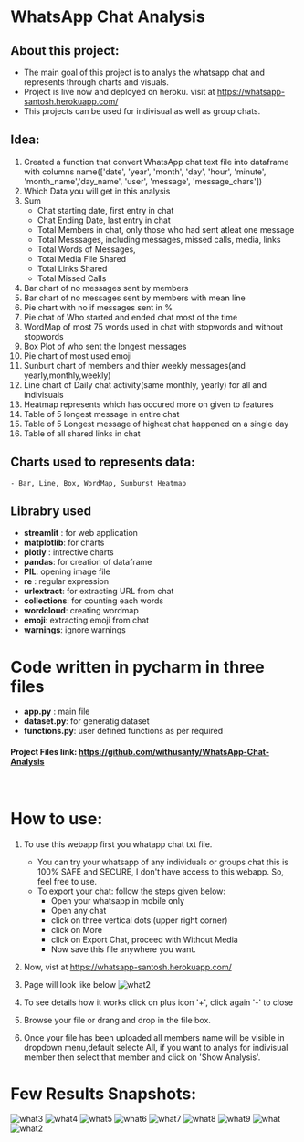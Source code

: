 # WhatsApp Chat Analysis
## About this project:
- The main goal of this project is to analys the whatsapp chat and represents through charts and visuals.
- Project is live now and deployed on heroku. visit at https://whatsapp-santosh.herokuapp.com/
- This projects can be used for indivisual as well as group chats.
​
## Idea:
1. Created a function that convert WhatsApp chat text file into dataframe with columns name(['date', 'year', 'month', 'day', 'hour', 'minute', 'month_name','day_name', 'user', 'message', 'message_chars'])
​
2. Which Data you will get in this analysis
1. Sum
    - Chat starting date, first entry in chat
    - Chat Ending Date, last entry in chat
    - Total Members in chat, only those who had sent atleat one message
    - Total Messsages, including messages, missed calls, media, links
    - Total Words of Messages, 
    - Total Media File Shared
    - Total Links Shared
    - Total Missed Calls
2. Bar chart of no messages sent by members
3. Bar chart of no messages sent by members with mean line
4. Pie chart with no if messages sent in %
5. Pie chat of Who started and ended chat most of the time
6. WordMap of most 75 words used in chat with stopwords and without stopwords
7. Box Plot of who sent the longest messages
8. Pie chart of most used emoji
9. Sunburt chart of members and thier weekly messages(and yearly,monthly,weekly)
10. Line chart of Daily chat activity(same monthly, yearly) for all and indivisuals
11. Heatmap represents which has occured more on given to features
12. Table of 5 longest message in entire chat
13. Table of 5 Longest message of highest chat happened on a single day
14. Table of all shared links in chat
    
## Charts used to represents data:
    - Bar, Line, Box, WordMap, Sunburst Heatmap
    
## Librabry used
   - **streamlit** : for web application
   - **matplotlib**: for charts 
   - **plotly** : intrective charts
   - **pandas**: for creation of dataframe
   - **PIL**: opening image file 
   - **re** : regular expression
   - **urlextract**: for extracting URL from chat
   - **collections**: for counting each words
   - **wordcloud**: creating wordmap
   - **emoji**: extracting emoji from chat
   - **warnings**: ignore warnings
​
# Code written in pycharm in three files
- **app.py** : main file
- **dataset.py**: for generatig dataset
- **functions.py**: user defined functions as per required
​
#### Project Files link: https://github.com/withusanty/WhatsApp-Chat-Analysis
​
# How to use:
1. To use this webapp first you whatapp chat txt file.
    - You can try your whatsapp of any individuals or groups chat this is 100% SAFE and SECURE, I don't have access to this webapp. So, feel free to use.
    - To export your chat: follow the steps given below:
        - Open your whatsapp in mobile only
        - Open any chat
        - click on three vertical dots (upper right corner)
        - click on More
        - click on Export Chat, proceed with Without Media
        - Now save this file anywhere you want.
        
2. Now, vist at https://whatsapp-santosh.herokuapp.com/
3. Page will look like below
![what2](https://user-images.githubusercontent.com/40932902/164450540-f0700c3e-c0bb-47a7-af01-2b23b71e2782.png)
4. To see details how it works click on plus icon '+', click again '-' to close
5. Browse your file or drang and drop in the file box.
6. Once your file has been uploaded all members name will be visible in dropdown menu,default selecte All, if you want to analys for indivisual member then select that member and click on 'Show Analysis'.


# Few Results Snapshots:
![what3](https://user-images.githubusercontent.com/40932902/164450748-aeb5c4ae-4030-48bb-a3a8-c63b6e0fde77.png)
![what4](https://user-images.githubusercontent.com/40932902/164450755-c8215423-6c23-47bd-a70c-7369b1533237.png)
![what5](https://user-images.githubusercontent.com/40932902/164450758-3a3b8a72-4651-467d-8b95-d3008c07c519.png)
![what6](https://user-images.githubusercontent.com/40932902/164450759-08a12997-5d06-4f50-9e29-fc272dd28523.png)
![what7](https://user-images.githubusercontent.com/40932902/164450765-38aac503-87e4-4097-a1f2-6cdc89cdac81.png)
![what8](https://user-images.githubusercontent.com/40932902/164450768-d6712ba7-5ecb-4f7b-8d3d-9ebb2c1bc2cf.png)
![what9](https://user-images.githubusercontent.com/40932902/164450771-5ba10e9c-ab57-472a-b8bf-f783271c9056.png)
![what](https://user-images.githubusercontent.com/40932902/164450776-56abca93-6bfe-4ad3-8175-7693be56b7ef.png)
![what2](https://user-images.githubusercontent.com/40932902/164450779-0a41bc80-64ee-41b5-9b52-2282584883fc.png)
